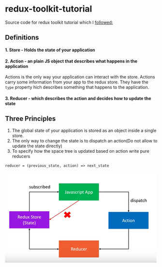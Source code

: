# redux-toolkit-tutorial

Source code for redux toolkit tutorial which I [followed:](https://www.youtube.com/watch?v=0awA5Uw6SJE&list=PLC3y8-rFHvwiaOAuTtVXittwybYIorRB3)

## Definitions

#### 1. Store - Holds the state of your application

#### 2. Action - an plain JS object that describes what happens in the application
Actions is the only way your application can interact with the store. Actions carry some information from your app to the redux store. They have the `type` property hich describes something that happens to the application. 

#### 3. Reducer - which describes the action and decides how to update the state

## Three Principles

1. The global state of your application is stored as an object inside a single store.
2. The only way to change the state is to dispatch an action(Do not allow to update the state directly)
3. To specify how the space tree is updated based on action write pure reducers

```
reducer = (previous_state, action) => next_state
```

![Three principle's overview](./img//img_1.png)
